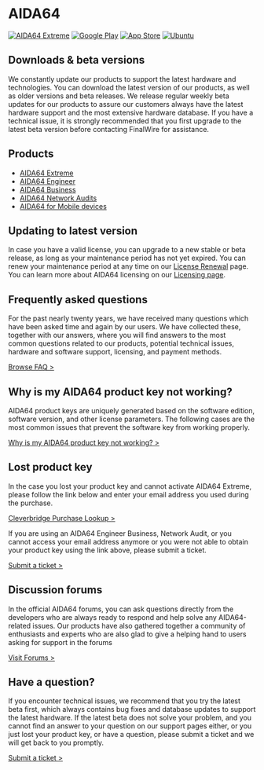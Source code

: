 AIDA64
=============

[![AIDA64 Extreme](https://i.im.ge/2023/05/25/FMXWAx.png)](https://www.aida64.com/downloads/ZjIxYzBjZTM=) 
[![Google Play](https://i.im.ge/2023/05/25/FMXV1J.png)](https://play.google.com/store/apps/details?id=com.finalwire.aida64&hl=en&pli=1) 
[![App Store](https://i.im.ge/2023/05/25/FMXZpa.png)](https://apps.apple.com/app/apple-store/id979579523) 
[![Ubuntu](https://i.im.ge/2023/05/25/FMXfwy.png)](https://download.aida64.com/mobile/aida64.finalwire_1.0.1_multi.click) 

## Downloads & beta versions

We constantly update our products to support the latest hardware and technologies. You can download the latest version of our products, as well as older versions and beta releases. We release regular weekly beta updates for our products to assure our customers always have the latest hardware support and the most extensive hardware database. If you have a technical issue, it is strongly recommended that you first upgrade to the latest beta version before contacting FinalWire for assistance.

## Products

* [AIDA64 Extreme](https://www.aida64.com/products/aida64-extreme)
* [AIDA64 Engineer](https://www.aida64.com/products/aida64-engineer)
* [AIDA64 Business](https://www.aida64.com/products/aida64-business)
* [AIDA64 Network Audits](https://www.aida64.com/products/aida64-network-audit)
* [AIDA64 for Mobile devices](https://www.aida64.com/mobile-applications)

## Updating to latest version

In case you have a valid license, you can upgrade to a new stable or beta release, as long as your maintenance period has not yet expired. You can renew your maintenance period at any time on our [License Renewal](https://www.aida64.com/support/renewal) page.
You can learn more about AIDA64 licensing on our [Licensing page](https://www.aida64.com/licensing).

## Frequently asked questions

For the past nearly twenty years, we have received many questions which have been asked time and again by our users. We have collected these, together with our answers, where you will find answers to the most common questions related to our products, potential technical issues, hardware and software support, licensing, and payment methods.

[Browse FAQ >](https://www.aida64.com/support/faq)

## Why is my AIDA64 product key not working?

AIDA64 product keys are uniquely generated based on the software edition, software version, and other license parameters. The following cases are the most common issues that prevent the software key from working properly.

[Why is my AIDA64 product key not working? >](https://www.aida64.com/support/invalid-key)

## Lost product key

In the case you lost your product key and cannot activate AIDA64 Extreme, please follow the link below and enter your email address you used during the purchase.

[Cleverbridge Purchase Lookup >](https://www.cleverbridge.com/750/?scope=cusecolp)

If you are using an AIDA64 Engineer Business, Network Audit, or you cannot access your email address anymore or you were not able to obtain your product key using the link above, please submit a ticket.

[Submit a ticket >](https://www.aida64.com/support/contactform)

## Discussion forums

In the official AIDA64 forums, you can ask questions directly from the developers who are always ready to respond and help solve any AIDA64-related issues. Our products have also gathered together a community of enthusiasts and experts who are also glad to give a helping hand to users asking for support in the forums

[Visit Forums >](https://forums.aida64.com/)

## Have a question?

If you encounter technical issues, we recommend that you try the latest beta first, which always contains bug fixes and database updates to support the latest hardware. If the latest beta does not solve your problem, and you cannot find an answer to your question on our support pages either, or you just lost your product key, or have a question, please submit a ticket and we will get back to you promptly.

[Submit a ticket >](https://www.aida64.com/support/contactform)